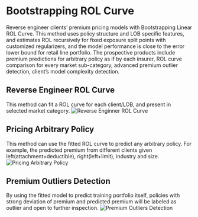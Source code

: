 # Bootstrapping ROL Curve
Reverse engineer clients’ premium pricing models with Bootstrapping Linear ROL Curve. This method uses policy structure and LOB specific features, and estimates ROL recursively for fixed exposure split points with customized regularizers, and the model performance is close to the error lower bound for retail line portfolio. The prospective products include premium predictions for arbitrary policy as if by each insurer, ROL curve comparison for every market sub-category, advanced premium outlier detection, client’s model complexity detection.

## Reverse Engineer ROL Curve
This method can fit a ROL curve for each client/LOB, and present in selected market category.
![Reverse Enginner ROL Curve](https://user-images.githubusercontent.com/55263735/111652986-e5ed7a00-87dd-11eb-85c5-3e20c46e5138.png)

## Pricing Arbitrary Policy
This method can use the fitted ROL curve to predict any arbitrary policy. For example, the predicted premium from different clients given left(attachment+deductible), right(left+limit), industry and size.
![Pricing Arbitrary Policy](https://user-images.githubusercontent.com/55263735/111654820-7c6e6b00-87df-11eb-8fa2-8f8c20d88a38.png)

## Premium Outliers Detection
By using the fitted model to predict training portfolio itself, policies with strong deviation of premium and predicted premium will be labeled as outlier and open to further inspection.
![Premium Outliers Detection](https://user-images.githubusercontent.com/55263735/111655269-e2f38900-87df-11eb-9121-2872ef0c696c.png)
